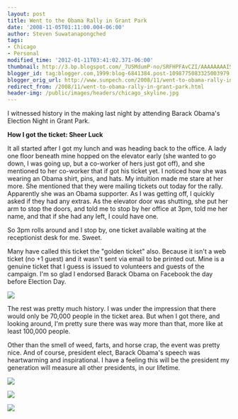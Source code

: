 ```yaml
---
layout: post
title: Went to the Obama Rally in Grant Park
date: '2008-11-05T01:11:00.004-06:00'
author: Steven Suwatanapongched
tags:
- Chicago
- Personal
modified_time: '2012-01-11T03:41:02.371-06:00'
thumbnail: http://3.bp.blogspot.com/_7U5MdumP-no/SRFHPFAvCZI/AAAAAAAAIS0/2bJc_vvHvJ0/s600/1225833347830.jpg
blogger_id: tag:blogger.com,1999:blog-6841384.post-1098775083325003979
blogger_orig_url: http://www.sunpech.com/2008/11/went-to-obama-rally-in-grant-park.html
redirect_from: /2008/11/went-to-obama-rally-in-grant-park.html
header-img: /public/images/headers/chicago_skyline.jpg
---
```


I witnessed history in the making last night by attending Barack Obama's Election Night in Grant Park.

<b>How I got the ticket: Sheer Luck</b>

It all started after I got my lunch and was heading back to the office.  A lady one floor beneath mine hopped on the elevator early (she wanted to go down, I was going up, but a co-worker of hers just got off), and she mentioned to her co-worker that if got his ticket yet.  I noticed how she was wearing an Obama shirt, pins, and hats.  My intuition made me stare at her more.  She mentioned that they were mailing tickets out today for the rally.  Apparently she was an Obama supporter.  As I was getting off, I quickly asked if they had any extras.  As the elevator door was shutting, she put her arm to stop the doors, and told me to stop by her office at 3pm, told me her name, and that if she had any left, I could have one.

So 3pm rolls around and I stop by, one ticket available waiting at the receptionist desk for me.  Sweet.

Many have called this ticket the "golden ticket" also.  Because it isn't a web ticket (no +1 guest) and it wasn't sent via email to be printed out.  Mine is a genuine ticket that I guess is issued to volunteers and guests of the campaign.  I'm so glad I endorsed Barack Obama on Facebook the day before Election Day.

<a href="http://3.bp.blogspot.com/_7U5MdumP-no/SRFHPFAvCZI/AAAAAAAAIS0/2bJc_vvHvJ0/s600-h/1225833347830.jpg"><img src="http://3.bp.blogspot.com/_7U5MdumP-no/SRFHPFAvCZI/AAAAAAAAIS0/2bJc_vvHvJ0/s400/1225833347830.jpg" border="0" id="BLOGGER_PHOTO_ID_5265067763741690258" /></a>

The rest was pretty much history.  I was under the impression that there would only be 70,000 people in the ticket area.  But when I got there, and looking around, I'm pretty sure there was way more than that, more like at least 100,000 people.

Other than the smell of weed, farts, and horse crap, the event was pretty nice.  And of course, president elect, Barack Obama's speech was heartwarming and inspirational.  I have a feeling this will be the president my generation will measure all other presidents, in our lifetime.

<a href="http://2.bp.blogspot.com/_7U5MdumP-no/SRFHPT7BBwI/AAAAAAAAIS8/UhNlIPFaErI/s600-h/1225855805269.jpg"><img src="http://2.bp.blogspot.com/_7U5MdumP-no/SRFHPT7BBwI/AAAAAAAAIS8/UhNlIPFaErI/s400/1225855805269.jpg" border="0" id="BLOGGER_PHOTO_ID_5265067767744235266" /></a>

<a href="http://4.bp.blogspot.com/_7U5MdumP-no/SRFHPkpKnBI/AAAAAAAAITE/5JJNdwngJO0/s600-h/1225857959427.jpg"><img src="http://4.bp.blogspot.com/_7U5MdumP-no/SRFHPkpKnBI/AAAAAAAAITE/5JJNdwngJO0/s400/1225857959427.jpg" border="0" id="BLOGGER_PHOTO_ID_5265067772232768530" /></a>

<a href="http://3.bp.blogspot.com/_7U5MdumP-no/SRFHPyU4jdI/AAAAAAAAITM/eLspSP5PUHE/s600-h/1225861077684.jpg"><img src="http://3.bp.blogspot.com/_7U5MdumP-no/SRFHPyU4jdI/AAAAAAAAITM/eLspSP5PUHE/s400/1225861077684.jpg" border="0" id="BLOGGER_PHOTO_ID_5265067775905795538" /></a>
